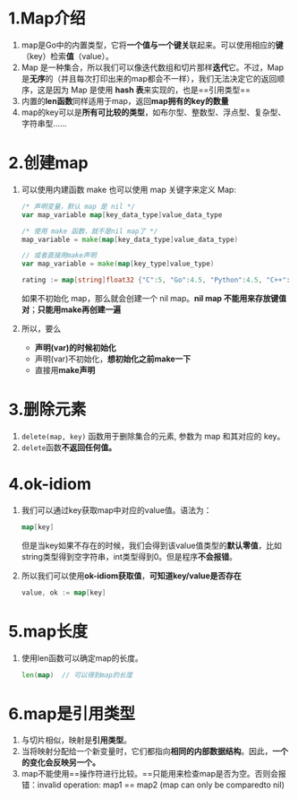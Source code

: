 # 1.Map介绍

1. map是Go中的内置类型，它将**一个值与一个键关**联起来。可以使用相应的**键**（key）检索**值**（value）。
2. Map 是一种集合，所以我们可以像迭代数组和切片那样**迭代**它。不过，Map 是**无序**的（并且每次打印出来的map都会不一样），我们无法决定它的返回顺序，这是因为 Map 是使用 **hash 表**来实现的，也是==引用类型==
3. 内置的**len函数**同样适用于map，返回**map拥有的key的数量**
4. map的key可以是**所有可比较的类型**，如布尔型、整数型、浮点型、复杂型、字符串型……



# 2.创建map

1. 可以使用内建函数 make 也可以使用 map 关键字来定义 Map:

   ```go
   /* 声明变量，默认 map 是 nil */
   var map_variable map[key_data_type]value_data_type
   
   /* 使用 make 函数，就不是nil map了 */
   map_variable = make(map[key_data_type]value_data_type)
   
   // 或者直接用make声明
   var map_variable = make(map[key_type]value_type)
   
   rating := map[string]float32 {"C":5, "Go":4.5, "Python":4.5, "C++":2 }
   ```

   如果不初始化 map，那么就会创建一个 nil map。**nil map 不能用来存放键值对**；**只能用make再创建一遍**

2. 所以，要么

   + **声明(var)的时候初始化**
   + 声明(var)不初始化，**想初始化之前make一下**
   + 直接用**make声明**



# 3.删除元素

1. `delete(map, key)` 函数用于删除集合的元素, 参数为 map 和其对应的 key。
2. `delete`函数**不返回任何值。**



# 4.ok-idiom

1. 我们可以通过key获取map中对应的value值。语法为：

   ```go
   map[key]
   ```

   但是当key如果不存在的时候，我们会得到该value值类型的**默认零值**，比如string类型得到空字符串，int类型得到0。但是程序**不会报错**。

2. 所以我们可以使用**ok-idiom获取值**，**可知道key/value是否存在**

   ```go
   value, ok := map[key]
   ```



# 5.map长度

1. 使用len函数可以确定map的长度。

   ```go
   len(map)  // 可以得到map的长度
   ```



# 6.map是引用类型

1. 与切片相似，映射是**引用类型**。
2. 当将映射分配给一个新变量时，它们都指向**相同的内部数据结构**。因此，**一个的变化会反映另一个。**
3. map不能使用==操作符进行比较。==只能用来检查map是否为空。否则会报错：invalid operation: map1 == map2 (map can only be comparedto nil)